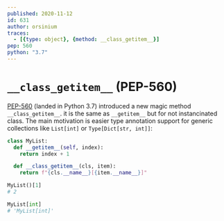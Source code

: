 ```yaml
---
published: 2020-11-12
id: 631
author: orsinium
traces:
  - [{type: object}, {method: __class_getitem__}]
pep: 560
python: "3.7"
---
```


# `__class_getitem__` (PEP-560)

[PEP-560](https://www.python.org/dev/peps/pep-0560/) (landed in Python 3.7) introduced a new magic method `__class_getitem__`. it is the same as `__getitem__` but for not instancinated class. The main motivation is easier type annotation support for generic collections like `List[int]` or `Type[Dict[str, int]]`:

```python
class MyList:
  def __getitem__(self, index):
    return index + 1

  def __class_getitem__(cls, item):
    return f"{cls.__name__}[{item.__name__}]"

MyList()[1]
# 2

MyList[int]
# 'MyList[int]'
```
